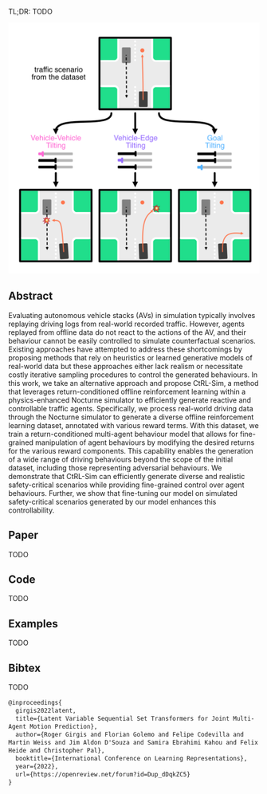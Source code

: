 <!-- <div id="info">Description</div> -->
<!-- <canvas id="canvas">
</canvas>
<script type="module" src="./assets/renderer.js"></script> -->



TL;DR: TODO

![](figures-fig1-v5.png "Nested Set Transformers Overview")


## Abstract

Evaluating autonomous vehicle stacks (AVs) in simulation typically involves replaying driving logs from real-world recorded traffic. 
However, agents replayed from offline data do not react to the actions of the AV, and their behaviour cannot be easily controlled to simulate counterfactual scenarios.
Existing approaches have attempted to address these shortcomings by proposing methods that rely on heuristics or learned generative models of real-world data but these approaches either lack realism or necessitate costly iterative sampling procedures to control the generated behaviours.
In this work, we take an alternative approach and propose CtRL-Sim, a method that leverages return-conditioned offline reinforcement learning within a physics-enhanced Nocturne simulator to efficiently generate reactive and controllable traffic agents.
Specifically, we process real-world driving data through the Nocturne simulator to generate a diverse offline reinforcement learning dataset, annotated with various reward terms.
With this dataset, we train a return-conditioned multi-agent behaviour model that allows for fine-grained manipulation of agent behaviours by modifying the desired returns for the various reward components.
This capability enables the generation of a wide range of driving behaviours beyond the scope of the initial dataset, including those representing adversarial behaviours.
We demonstrate that CtRL-Sim can efficiently generate diverse and realistic safety-critical scenarios while providing fine-grained control over agent behaviours. Further, we show that fine-tuning our model on simulated safety-critical scenarios generated by our model enhances this controllability. 


## Paper

TODO
<!-- The paper can be found on arXiv.org: [https://arxiv.org/abs/2104.00563](https://arxiv.org/abs/2104.00563)

The work was originally published on 19th Feb 2021 and got [**accepted at ICLR 2022 as spotlight**](https://openreview.net/forum?id=Dup_dDqkZC5)

Video/poster will follow soon. -->

## Code

TODO
<!-- The full repo is available in Pytorch [here](https://github.com/roggirg/AutoBots). -->

## Examples

TODO
<!-- 
### Nuscenes
<div class="ex-img">
    <img src="./nuscenes-dataset-map.png" alt="Example: Nuscenes Results">
</div>

On the challenging NuScenes dataset, our model learns plausible paths through intersections. 
Top row: intersection birdseye view with ground truth input (cyan) and output (magenta) trajectory.
Bottom row: learned plausible paths for the agent.

### TrajNet++ Synthetic Data

<div class="ex-img">
    <img src="./trajnetpp_figure.png" alt="Example: TrajNetPP Results">
</div>

The synthetic partition of the TrajNet++ dataset is designed to include a high-level of interaction 
between agents.
The top-row shows the performance of our full model (labelled "AutoBot") which predicts scene-consistent
and plausible future scenes across its 3 different modes.
We contrast this to two other AutoBot variants which do not employ social attention in the decoder (middle-row, 
AutoBot-Ego), or in both the encoder and decoder (bottom-row, AutoBot-Antisocial).

### Computational Efficiency

<div class="ex-img">
    <img src="./speed_tests_ego.png" alt="Example: Ego-Speed">
    <img src="./speed_tests_joint.png" alt="Example: Joint-Speed">
</div>

Conventional methods employ autoregressive decoding to generate the future scene 
which can make such methods slow at inference time. One of the main contributions
of AutoBots is the use of learnable seed parameters in the decoder which allows it to predict the entire
future scene with a single forward pass. Here we show how increasing the number of agents, the number of 
input timesteps, the prediction horizon and the number of discrete modes affect the inference speed (in FPS)
of AutoBot-Ego (top-row) and AutoBot (bottom-row). We can see that models with the decoder seed parameters
can perform real-time inference (>30FPS) for almost all configurations, while autoregressive counterparts
struggle depending on the configuration. **All runs were performed on a single desktop GPU (1080 Ti).**
 -->

## Bibtex

TODO

    @inproceedings{
      girgis2022latent,
      title={Latent Variable Sequential Set Transformers for Joint Multi-Agent Motion Prediction},
      author={Roger Girgis and Florian Golemo and Felipe Codevilla and Martin Weiss and Jim Aldon D'Souza and Samira Ebrahimi Kahou and Felix Heide and Christopher Pal},
      booktitle={International Conference on Learning Representations},
      year={2022},
      url={https://openreview.net/forum?id=Dup_dDqkZC5}
    }

